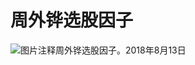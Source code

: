# 周外铧选股因子

![图片注释](http://storage-uqer.datayes.com/5987fed2bce0050107892e20/937f179e-9ea4-11e8-ac36-0242ac140002)周外铧选股因子。2018年8月13日